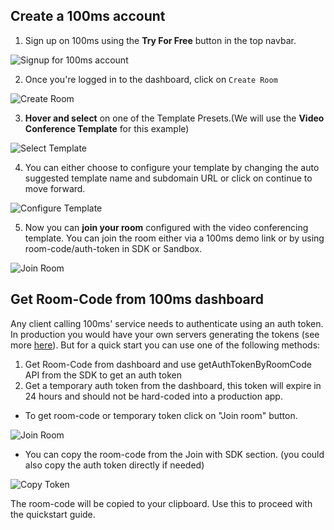 ## Create a 100ms account

1. Sign up on 100ms using the **Try For Free** button in the top navbar.

![Signup for 100ms account](/docs/v2/signup.png)

2. Once you're logged in to the dashboard, click on `Create Room`

![Create Room](/docs/v2/Step-1_CreateRoom.png)

3. **Hover and select** on one of the Template Presets.(We will use the **Video Conference Template** for this example)

![Select Template](/docs/v2/Step2_SelectTemplate.png)

4. You can either choose to configure your template by changing the auto suggested template name and subdomain URL or click on continue to move forward.

![Configure Template](/docs/v2/Step3_ConfigureTemplate.png)

5. Now you can **join your room** configured with the video conferencing template. You can join the room either via a 100ms demo link or by using room-code/auth-token in SDK or Sandbox.

![Join Room](/docs/v2/Step4_JoinRoom.png)

## Get Room-Code from 100ms dashboard

Any client calling 100ms' service needs to authenticate using an auth token. In production you would have your own servers generating the tokens (see more [here](/javascript/v2/foundation/security-and-tokens)). But for a quick start you can use one of the following methods:

1. Get Room-Code from dashboard and use getAuthTokenByRoomCode API from the SDK to get an auth token
2. Get a temporary auth token from the dashboard, this token will expire in 24 hours and should not be hard-coded into a production app.

-   To get room-code or temporary token click on "Join room" button.

![Join Room](/guides/token/join-room.png)

-  You can copy the room-code from the Join with SDK section. (you could also copy the auth token directly if needed)

![Copy Token](/guides/token/copy-token.png)

The room-code will be copied to your clipboard. Use this to proceed with the quickstart guide.
